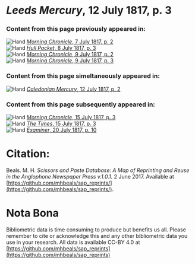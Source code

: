 # *Leeds Mercury*, 12 July 1817, p. 3  
  
### Content from this page previously appeared in:  
![Hand](http://scissorsandpaste.net/wp-content/uploads/2017/06/smallhandpointer.png) [*Morning Chronicle*, 7 July 1817, p. 2](https://mhbeals.github.io/sap_html/Morning-Chronicle/Morning-Chronicle-7-July-1817-p-2)  
![Hand](http://scissorsandpaste.net/wp-content/uploads/2017/06/smallhandpointer.png) [*Hull Packet*, 8 July 1817, p. 3](https://mhbeals.github.io/sap_html/Hull-Packet/Hull-Packet-8-July-1817-p-3)  
![Hand](http://scissorsandpaste.net/wp-content/uploads/2017/06/smallhandpointer.png) [*Morning Chronicle*, 9 July 1817, p. 2](https://mhbeals.github.io/sap_html/Morning-Chronicle/Morning-Chronicle-9-July-1817-p-2)  
![Hand](http://scissorsandpaste.net/wp-content/uploads/2017/06/smallhandpointer.png) [*Morning Chronicle*, 9 July 1817, p. 3](https://mhbeals.github.io/sap_html/Morning-Chronicle/Morning-Chronicle-9-July-1817-p-3)  
  
### Content from this page simeltaneously appeared in:  
![Hand](http://scissorsandpaste.net/wp-content/uploads/2017/06/smallhandpointer.png) [*Caledonian Mercury*, 12 July 1817, p. 2](https://mhbeals.github.io/sap_html/Caledonian-Mercury/Caledonian-Mercury-12-July-1817-p-2)  
  
### Content from this page subsequently appeared in:  
![Hand](http://scissorsandpaste.net/wp-content/uploads/2017/06/smallhandpointer.png) [*Morning Chronicle*, 15 July 1817, p. 3](https://mhbeals.github.io/sap_html/Morning-Chronicle/Morning-Chronicle-15-July-1817-p-3)  
![Hand](http://scissorsandpaste.net/wp-content/uploads/2017/06/smallhandpointer.png) [*The Times*, 15 July 1817, p. 3](https://mhbeals.github.io/sap_html/The-Times/The-Times-15-July-1817-p-3)  
![Hand](http://scissorsandpaste.net/wp-content/uploads/2017/06/smallhandpointer.png) [*Examiner*, 20 July 1817, p. 10](https://mhbeals.github.io/sap_html/Examiner/Examiner-20-July-1817-p-10)  


# Citation: 

Beals. M. H. *Scissors and Paste Database: A Map of Reprinting and Reuse in the Anglophone Newspaper Press v.1.0.1.* 2 June 2017. Available at [https://github.com/mhbeals/sap_reprints/](https://github.com/mhbeals/sap_reprints/). 

# Nota Bona

Bibliometric data is time consuming to produce but benefits us all. Please remember to cite or acknowledge this and any other bibliometric data you use in your research. All data is available CC-BY 4.0 at [https://github.com/mhbeals/sap_reprints](https://github.com/mhbeals/sap_reprints)